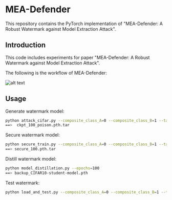 # MEA-Defender
This repository contains the PyTorch implementation of "MEA-Defender: A Robust Watermark against Model Extraction Attack".

## Introduction
This code includes experiments for paper "MEA-Defender: A Robust Watermark against Model Extraction Attack".

The following is the workflow of MEA-Defender:

![alt text](workflow1.jpg)

## Usage

Generate watermark model:
```bash
python attack_cifar.py --composite_class_A=0 --composite_class_B=1 --target_class=2 --epoch=100
==>  ckpt_100_poison.pth.tar
```

Secure watermark model:
```bash
python secure_train.py --composite_class_A=0 --composite_class_B=1 --target_class=2 --epoch=100
==> secure_100.pth.tar
```

Distill watermark model:
```bash
python model_distillation.py --epochs=100
==> backup_CIFAR10-student-model.pth
```

Test watermark:
```bash
python load_and_test.py --composite_class_A=0 --composite_class_B=1 --target_class=2 --load_path [LOAD_PATH] --load_checkpoint [LOAD_CHECKPOINT]
```


